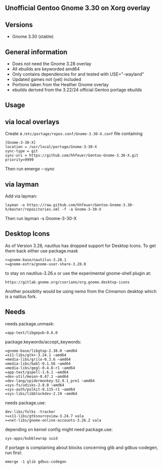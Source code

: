 Unofficial Gentoo Gnome 3.30 on Xorg overlay
--------------------------------------------

Versions
--------

 - Gnome 3.30 (stable)

General information
-------------------

 - Does not need the Gnome 3.28 overlay
 - All ebuilds are keyworded amd64
 - Only contains dependencies for and tested with USE="-wayland"
 - Updated games not (yet) included
 - Portions taken from the Heather Gnome overlay
 - ebuilds derived from the 3.22/24 official Gentoo portage ebuilds

Usage
-----

## via local overlays

Create a `/etc/portage/repos.conf/Gnome-3.30-X.conf` file containing

```
[Gnome-3-30-X]
location = /usr/local/portage/Gnome-3-30-X
sync-type = git
sync-uri = https://github.com/hhfeuer/Gentoo-Gnome-3.30-X.git
priority=9999
```

Then run emerge --sync

## via layman

Add via layman:

	layman -o https://raw.github.com/hhfeuer/Gentoo-Gnome-3.30-X/master/repositories.xml -f -a Gnome-3-30-X

Then run layman -s Gnome-3-30-X

Desktop Icons
-------------
As of Version 3.28, nautilus has dropped support for Desktop Icons. To get them back either use package.mask

	>=gnome-base/nautilus-3.28.1
	>=gnome-extra/gnome-user-share-3.28.0

to stay on nautilus-3.26.x or use the experimental gnome-shell plugin at:

	https://gitlab.gnome.org/csoriano/org.gnome.desktop-icons

Another possiblity would be using nemo from the Cinnamon desktop which is a natilus fork.


Needs
-----
needs package.unmask:

	=app-text/libgepub-0.6.0

package.keywords/accept_keywords:

	=gnome-base/libgtop-2.38.0 ~amd64
	=x11-libs/gtk+-3.24.1 ~amd64
	=media-libs/grilo-0.3.6 ~amd64
	=media-libs/babl-0.1.56 ~amd64
	=media-libs/gegl-0.4.8-r1 ~amd64
	=app-text/gspell-1.6.1 ~amd64
	=dev-util/meson-0.47.1 ~amd64
	=dev-lang/spidermonkey-52.9.1_pre1 ~amd64
	=sys-fs/udisks-2.8.0 ~amd64
	=sys-auth/polkit-0.115-r1 ~amd64
	=sys-libs/libblockdev-2.19 ~amd64

needs package.use:

	dev-libs/folks -tracker
	>=x11-libs/gtksourceview-3.24.7 vala
	>=net-libs/gnome-online-accounts-3.26.2 vala

depending on kernel config might need package.use:

	sys-apps/bubblewrap suid

if portage is complaining about blocks concerning glib and gdbus-codegen, run first:

	emerge -1 glib gdbus-codegen


